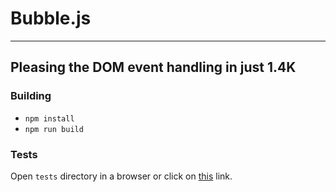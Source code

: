 # Bubble.js
---

## Pleasing the DOM event handling in just 1.4K



### Building

* `npm install`
* `npm run build`

### Tests

Open `tests` directory in a browser or click on [this](http://work.krasimirtsonev.com/git/bubblejs/tests) link.